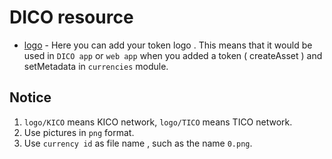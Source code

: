 # DICO resource



 - [logo](https://github.com/DICO-TEAM/resources/logo) - Here you can add your token logo . This means that it would be used in `DICO app` or `web app` when you added  a token ( createAsset ) and setMetadata in `currencies` module. 

## Notice
1. `logo/KICO` means KICO network, `logo/TICO` means TICO network.
2. Use pictures in `png` format.
3. Use `currency id` as file name , such as the name `0.png`.